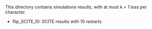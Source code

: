 This directory contains simulations results, with at most k = 1 loss per
character.

* flip_SCITE_10: SCITE results with 10 restarts
